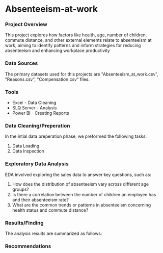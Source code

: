 # Absenteeism-at-work

### Project Overview

This project explores how factors like health, age, number of children, commute distance, and other external elements relate to absenteeism at work, aiming to identify patterns and inform strategies for reducing absenteeism and enhancing workplace productivity

### Data Sources
The primary datasets used for this projects are "Absenteeism_at_work.csv", "Reasons.csv", "Compensation.csv" files.

### Tools
- Excel - Data Cleaning
- SLQ Server - Analysis
- Power BI - Creating Reports

### Data Cleaning/Preperation

In the intial data preperation phase, we preformed the following tasks.
1. Data Loading
2. Data Inspection

### Exploratory Data Analysis
EDA involved exploring the sales data to answer key questions, such as:
1. How does the distribution of absenteeism vary across different age groups?
2. Is there a correlation between the number of children an employee has and their absenteeism rate?
3. What are the common trends or patterns in absenteeism concerning health status and commute distance?

### Results/Finding
The analysis results are summarized as follows:

### Recommendations 
